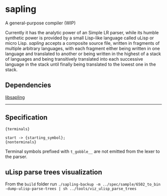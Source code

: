 # sapling

A general-purpose compiler (WIP)

Currently it has the analytic power of an Simple LR parser, while its humble
synthetic power is provided by a small Lisp-like language called uLisp or micro
Lisp. *sapling* accepts a composite source file, written in fragments of
multiple arbitrary languages, with each fragment either being written in one
language and translated to another or being written in the highest of a stack
of languages and being transitively translated into each successive language in
the stack until finally being translated to the lowest one in the stack.

## Dependencies

[libsapling](https://github.com/andriybyelikov/libsapling)

---

## Specification

```
{terminals}

start -> {starting_symbol};
{nonterminals}
```

Terminal symbols prefixed with ```t_gobble__``` are not emitted from the lexer
to the parser.

## uLisp parse trees visualization

From the `build` folder run `./sapling-backup -m ../spec/sample/6502_to_bin -dump-ulisp-parse-trees | sh ../tools/viz_ulisp_parse_trees`
